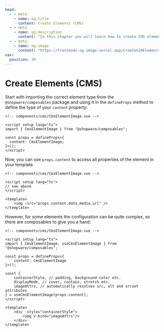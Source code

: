 ```yaml
---
head:
  - - meta
    - name: og:title
      content: Create Elements (CMS)
  - - meta
    - name: og:description
      content: "In this chapter you will learn how to create CMS elements."
  - - meta
    - name: og:image
      content: "https://frontends-og-image.vercel.app/Create%20Elements.png?fontSize=120px"
nav:
  position: 30
---
```


# Create Elements (CMS)

Start with importing the correct element type from the `@shopware/composables` package and using it in the `defineProps` method to define the type of your `content` property:

```vue
<!-- components/cms/CmsElementImage.vue -->

<script setup lang="ts">
import { CmsElementImage } from "@shopware/composables";

const props = defineProps<{
  content: CmsElementImage;
}>();
</script>
```

Now, you can use `props.content` to access all properties of the element in your template.

```vue{8}
<!-- components/cms/CmsElementImage.vue -->

<script setup lang="ts">
// see above
</script>

<template>
    <img :src="props.content.data.media.url" />
</template>
```

However, for some elements the configuration can be quite complex, so there are composables to give you a hand:

```vue{10-14,18-20}
<!-- components/cms/CmsElementImage.vue -->

<script setup lang="ts">
import { CmsElementImage, useCmsElementImage } from "@shopware/composables";

const props = defineProps<{
    content: CmsElementImage
}>();

const {
    containerStyle, // padding, background-color etc.
    displayMode, // cover, contain, stretch etc.
    imageAttrs, // automatically resolves src, alt and srcset attributes
} = useCmsElementImage(props.content);
</script>

<template>
    <div :style="containerStyle">
        <img v-bind="imageAttrs"/>
    </div>
</template>
```
